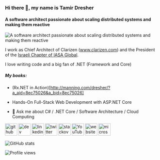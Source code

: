 ### Hi there 👋, my name is Tamir Dresher
#### A software architect passionate about scaling distributed systems and making them reactive 
![A software architect passionate about scaling distributed systems and making them reactive ](https://lrqxxq.am.files.1drv.com/y4mXVvaQphG-1hgJK_-PZztvUHGK-10qyOp2wqs2bK-XdtmBi7YvdXg_g2aXefy4TGIIncZxEMkHWStKXbHrEPGlWWBZcendSfsAY1-A0Oth6B3a6KNsOTuN0DLbJuXCq6KcDAIwgPpPr8d7YrZenspZt-R939Ku_NTG92b9o0XmjtVtV_YEG_KhjmS5ha3l3tDPW_cJ0Tvz9bzCjWlERzYLA?width=1182&height=354&cropmode=none)

I work as Chief Architect of Clarizen (www.clarizen.com) and the President of the [Israeli Chapter of IASA Global](https://www.israelclouds.com/iasaisrael).

I love writing code and a big fan of .NET (Framework and Core) 

##### My books: 
- (Rx.NET in Action)[http://manning.com/dresher/?a_aid=8ec75026&a_bid=8ec75026] 
- Hands-On Full-Stack Web Development with ASP.NET Core 


- 💬 Ask me about C# / .NET Core / Software Architecture / Cloud Computing 


[<img src='https://cdn.jsdelivr.net/npm/simple-icons@3.0.1/icons/github.svg' alt='github' height='40'>](https://github.com/tamirdresher)  [<img src='https://cdn.jsdelivr.net/npm/simple-icons@3.0.1/icons/dev-dot-to.svg' alt='dev' height='40'>](https://dev.to/https://dev.to/tamir_dresher)  [<img src='https://cdn.jsdelivr.net/npm/simple-icons@3.0.1/icons/linkedin.svg' alt='linkedin' height='40'>](https://www.linkedin.com/in/tamirdresher//)  [<img src='https://cdn.jsdelivr.net/npm/simple-icons@3.0.1/icons/twitter.svg' alt='twitter' height='40'>](https://twitter.com/tamir_dresher)  [<img src='https://cdn.jsdelivr.net/npm/simple-icons@3.0.1/icons/stackoverflow.svg' alt='stackoverflow' height='40'>](https://stackoverflow.com/users/472463)  [<img src='https://cdn.jsdelivr.net/npm/simple-icons@3.0.1/icons/youtube.svg' alt='YouTube' height='40'>](https://www.youtube.com/channel/UCJjIx4kJC-tEuFDO5wwN5kg)  [<img src='https://cdn.jsdelivr.net/npm/simple-icons@3.0.1/icons/icloud.svg' alt='website' height='40'>](http://www.tamirdresher.com)  [<img src='https://mvp.microsoft.com/Content/Images/MVP_Reconnect_Logo_Blue_Color_RGB.png' alt='microsoft' height='40'>](https://mvp.microsoft.com/en-us/PublicProfile/5002689?fullName=Tamir%20Dresher)  

![GitHub stats](https://github-readme-stats.vercel.app/api?username=tamirdresher&show_icons=true)  

![Profile views](https://gpvc.arturio.dev/tamirdresher)  
